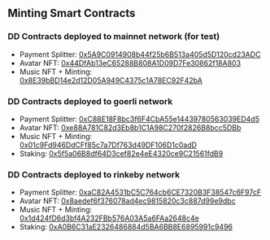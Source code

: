 ## Minting Smart Contracts

### DD Contracts deployed to mainnet network (for test)

- Payment Splitter: [0x5A9C0914908b44f25b6B513a405d5D120cd23ADC](https://etherscan.io/address/0x5A9C0914908b44f25b6B513a405d5D120cd23ADC)
- Avatar NFT: [0x44DfAb13eC65288B808A1D09D7Fe30862f18A803](https://etherscan.io/address/0x44DfAb13eC65288B808A1D09D7Fe30862f18A803)
- Music NFT + Minting: [0x8E39bBD14e2d12D05A949C4375c1A78EC92F42bA](https://etherscan.io/address/0x8E39bBD14e2d12D05A949C4375c1A78EC92F42bA)

### DD Contracts deployed to goerli network

- Payment Splitter: [0xC88E18F8bc3f6F4CbA55e14439780563039ED4d5](https://goerli.etherscan.io/address/0xC88E18F8bc3f6F4CbA55e14439780563039ED4d5)
- Avatar NFT: [0xe88A781C82d3Eb8b1C1A98C270f2826B8bcc5DBb](https://goerli.etherscan.io/address/0xe88A781C82d3Eb8b1C1A98C270f2826B8bcc5DBb)
- Music NFT + Minting: [0x01c9Fd946DdCFf85c7a7Df763d49DF106D1c0adD](https://goerli.etherscan.io/address/0x01c9Fd946DdCFf85c7a7Df763d49DF106D1c0adD)
- Staking: [0x5f5a06B8df64D3cef82e4eE4320ce9C21561fdB9](https://goerli.etherscan.io/address/0x5f5a06B8df64D3cef82e4eE4320ce9C21561fdB9)

### DD Contracts deployed to rinkeby network

- Payment Splitter: [0xaC82A4531bC5C764cb6CE7320B3F38547c6F97cF](https://rinkeby.etherscan.io/address/0xaC82A4531bC5C764cb6CE7320B3F38547c6F97cF)
- Avatar NFT: [0x8aedef6f376078ad4ec9815820c3c887d99e9dbc](https://rinkeby.etherscan.io/address/0x8aedef6f376078ad4ec9815820c3c887d99e9dbc)
- Music NFT + Minting: [0x1d424fD6d3bf4A232FBb576A03A5a6FAa2648c4e](https://rinkeby.etherscan.io/address/0x1d424fD6d3bf4A232FBb576A03A5a6FAa2648c4e)
- Staking: [0xA0B6C31aE2326486884d5BA6BB8E6895991c9496](https://rinkeby.etherscan.io/address/0xA0B6C31aE2326486884d5BA6BB8E6895991c9496)
